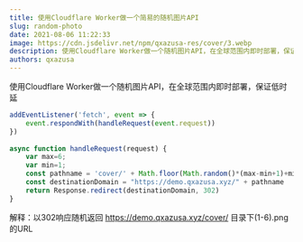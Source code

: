 ```yaml
---
title: 使用Cloudflare Worker做一个简易的随机图片API
slug: random-photo
date: 2021-08-06 11:22:33
image: https://cdn.jsdelivr.net/npm/qxazusa-res/cover/3.webp
description: 使用Cloudflare Worker做一个随机图片API，在全球范围内即时部署，保证低时延
authors: qxazusa
---
```

使用Cloudflare Worker做一个随机图片API，在全球范围内即时部署，保证低时延
<!--truncate-->

```js
addEventListener('fetch', event => {
    event.respondWith(handleRequest(event.request))
})
 
async function handleRequest(request) {
    var max=6;
    var min=1;
    const pathname = 'cover/' + Math.floor(Math.random()*(max-min+1)+min) + '.png';
    const destinationDomain = "https://demo.qxazusa.xyz/" + pathname
    return Response.redirect(destinationDomain, 302)
}
```
解释：以302响应随机返回 https://demo.qxazusa.xyz/cover/ 目录下(1-6).png的URL